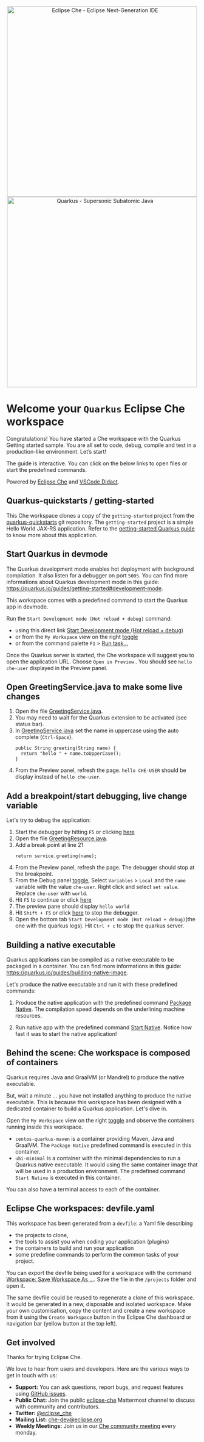 <div align="center">
<img src="https://raw.githubusercontent.com/eclipse/che/assets/eclipseche.png" alt="Eclipse Che - Eclipse Next-Generation IDE" width="500"/>

<br />

<img src="https://camo.githubusercontent.com/e58fd7c051c2e9a9bb15ded65df3413770bbbfd2ffec6ceba290f515b89ffe4d/68747470733a2f2f64657369676e2e6a626f73732e6f72672f717561726b75732f6c6f676f2f66696e616c2f504e472f717561726b75735f6c6f676f5f686f72697a6f6e74616c5f7267625f3132383070785f64656661756c742e706e67" alt="Quarkus - Supersonic Subatomic Java" width="500"/>


</div>

# Welcome your `Quarkus` Eclipse Che workspace
Congratulations! You have started a Che workspace with the Quarkus Getting started sample. You are all set to code, debug, compile and test in a production-like environment. Let’s start!

The guide is interactive. You can click on the below links to open files or start the predefined commands.

Powered by [Eclipse Che](https://www.eclipse.org/che/) and [VSCode Didact](https://github.com/redhat-developer/vscode-didact).

## Quarkus-quickstarts / getting-started
This Che workspace clones a copy of the `getting-started` project from the [quarkus-quickstarts](https://github.com/quarkusio/quarkus-quickstarts.git) git repository.
The `getting-started` project is a simple Hello World JAX-RS application. Refer to the [getting-started Quarkus guide](https://quarkus.io/guides/getting-started) to know more about this application.

## Start Quarkus in devmode
The Quarkus development mode enables hot deployment with background compilation. It also listen for a debugger on port `5005`. You can find more informations about Quarkus development mode in this guide: https://quarkus.io/guides/getting-started#development-mode.

This workspace comes with a predefined command to start the Quarkus app in devmode.

Run the `Start Development mode (Hot reload + debug)` command:

- using this direct link [Start Development mode (Hot reload + debug)](didact://?commandId=workbench.action.tasks.runTask&text=Start%20Development%20mode%20%28Hot%20reload%20%2B%20debug%29)
- or from the `My Workspace` view on the right [toggle](didact://?commandId=plugin.view-container.my-workspace.toggle)
- or from the command palette `F1` > [Run task...](didact://?commandId=workbench.action.tasks.runTask)


Once the Quarkus server is started, the Che workspace will suggest you to open the application URL. Choose `Open in Preview` . You should see `hello che-user` displayed in the Preview panel.


## Open GreetingService.java to make some live changes
1. Open the file [GreetingService.java](didact://?commandId=vscode.open&projectFilePath=getting-started%2Fsrc%2Fmain%2Fjava%2Forg%2Facme%2Fgetting%2Fstarted%2FGreetingService.java&number=2).
2. You may need to wait for the Quarkus extension to be activated (see status bar).
3. In [GreetingService.java](didact://?commandId=vscode.open&projectFilePath=getting-started%2Fsrc%2Fmain%2Fjava%2Forg%2Facme%2Fgetting%2Fstarted%2FGreetingService.java&number=2) set the name in uppercase using the auto complete (`Ctrl-Space`).
   ```
   public String greeting(String name) {
     return "hello " + name.toUpperCase();
   }
   ```
4. From the Preview panel, refresh the page. `hello CHE-USER` should be display instead of `hello che-user`.

## Add a breakpoint/start debugging, live change variable
Let's try to debug the application:

1. Start the debugger by hitting `F5` or clicking [here](didact://?commandId=workbench.action.debug.start)
2. Open the file [GreetingResource.java](didact://?commandId=vscode.open&projectFilePath=getting-started%2Fsrc%2Fmain%2Fjava%2Forg%2Facme%2Fgetting%2Fstarted%2FGreetingResource.java&number=2).
3. Add a break point at line 21
    ```
    return service.greeting(name);
    ```
4. From the Preview panel, refresh the page. The debugger should stop at the breakpoint.
5. From the Debug panel [toggle](didact://?commandId=debug%3Atoggle), Select `Variables` > `Local` and the `name` variable with the value `che-user`. Right click and select `set value`. Replace `che-user` with `world`.
6. Hit `F5` to continue or click [here](didact://?commandId=workbench.action.debug.continue)
7. The preview pane should display `hello world`
8. Hit `Shift + F5` or click [here](didact://?commandId=workbench.action.debug.stop) to stop the debugger.
9. Open the bottom tab `Start Development mode (Hot reload + debug)`(the one with the quarkus logs). Hit `Ctrl + c` to stop the quarkus server.

## Building a native executable
Quarkus applications can be compiled as a native executable to be packaged in a container. You can find more informations in this guide: https://quarkus.io/guides/building-native-image.

Let's produce the native executable and run it with these predefined commands:
1. Produce the native application with the predefined command [Package Native](didact://?commandId=workbench.action.tasks.runTask&text=Package%20Native). The compilation speed depends on the underlining machine resources.

2. Run native app with the predefined command [Start Native](didact://?commandId=workbench.action.tasks.runTask&text=Start%20Native). Notice how fast it was to start the native application! 

## Behind the scene: Che workspace is composed of containers
Quarkus requires Java and GraalVM (or Mandrel) to produce the native executable.

But, wait a minute ... you have not installed anything to produce the native executable. This is because this workspace has been designed with a dedicated container to build a Quarkus application. Let's dive in.

Open the `My Workspace` view on the right [toggle](didact://?commandId=plugin.view-container.my-workspace.toggle) and observe the containers running inside this workspace.

- `centos-quarkus-maven` is a container providing Maven, Java and GraalVM. The `Package Native` predefined command is executed in this container.
- `ubi-minimal` is a container with the minimal dependencies to run a Quarkus native executable. It would using the same container image that will be used in a production environment. The predefined command `Start Native` is executed in this container.

You can also have a terminal access to each of the container.

## Eclipse Che workspaces: devfile.yaml
This workspace has been generated from a `devfile`: a Yaml file describing
- the projects to clone,
- the tools to assist you when coding your application (plugins)
- the containers to build and run your application
- some predefine commands to perform the common tasks of your project.

You can export the devfile being used for a workspace with the command [Workspace: Save Workspace As ...](didact://?commandId=che.saveWorkspaceAs). Save the file in the `/projects` folder and open it.

The same devfile could be reused to regenerate a clone of this workspace. It would be generated in a new, disposable and isolated workspace. Make your own customisation, copy the content and create a new workspace from it using the `Create Workspace` button in the Eclipse Che dashboard or navigation bar (yellow button at the top left). 

## Get involved
Thanks for trying Eclipse Che.

We love to hear from users and developers. Here are the various ways to get in touch with us:
* **Support:** You can ask questions, report bugs, and request features using [GitHub issues](https://github.com/eclipse/che/issues).
* **Public Chat:** Join the public [eclipse-che](https://mattermost.eclipse.org/eclipse/channels/eclipse-che) Mattermost channel to discuss with community and contributors.
* **Twitter:** [@eclipse_che](https://twitter.com/eclipse_che)
* **Mailing List:** [che-dev@eclipse.org](https://accounts.eclipse.org/mailing-list/che-dev)
* **Weekly Meetings:** Join us in our [Che community meeting](https://github.com/eclipse/che/wiki/Che-Dev-Meetings) every monday.

